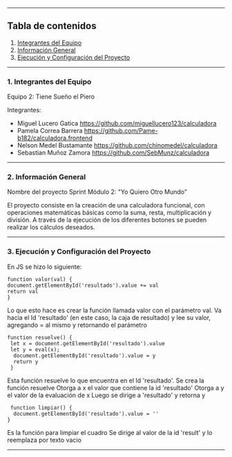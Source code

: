 ***
## Tabla de contenidos
1. [Integrantes del Equipo](#Integrantes-del-Equipo)
2. [Información General](#Información-General)
3. [Ejecución y Configuración del Proyecto](#Ejecución-y-Configuración-del-Proyecto)

***
### 1. Integrantes del Equipo <a name="Integrantes-del-Equipo"></a>

Equipo 2: Tiene Sueño el Piero

Integrantes:
- Miguel Lucero Gatica https://github.com/miguellucero123/calculadora
- Pamela Correa Barrera https://github.com/Pame-b182/calculadora.frontend
- Nelson Medel Bustamante https://github.com/chinomedel/calculadora
- Sebastian Muñoz Zamora https://github.com/SebMunz/calculadora
***
### 2. Información General <a name="Información-General"></a>

Nombre del proyecto
    Sprint Módulo 2: "Yo Quiero Otro Mundo”

El proyecto consiste en la creación de una calculadora funcional, con operaciones matemáticas básicas como la suma, resta, multiplicación y división. A través de la ejecución de los diferentes botones se pueden realizar los cálculos deseados.
***
### 3. Ejecución y Configuración del Proyecto <a name="Ejecución-y-Configuración-del-Proyecto"></a>

En JS se hizo lo siguiente:

    function valor(val) {
    document.getElementById('resultado').value += val
    return val
    }

Lo que esto hace es crear la función llamada valor con el parámetro val.
Va hacia el Id 'resultado' (en este caso, la caja de resultado) y lee su valor, agregando = al mismo y retornando el parámetro

    function resuelve() {
     let x = document.getElementById('resultado').value
     let y = eval(x);
      document.getElementById('resultado').value = y
      return y
     }
  
Esta función resuelve lo que encuentra en el Id 'resultado'.
Se crea la función resuelve
Otorga a x el valor que contiene la id 'resultado'
Otorga a y el valor de la evaluación de x
Luego se dirige a 'resultado' y retorna y

     function limpiar() {
      document.getElementById('resultado').value = ''
    }

Es la función para limpiar el cuadro
Se dirige al valor de la id 'result' y lo reemplaza por texto vacio
***
